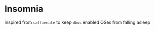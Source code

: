 # Insomnia
Inspired from `caffienate` to keep `dbus` enabled OSes from falling asleep

<!-- sudo apt install libdbus-1-dev pkg-config libclang-dev -->